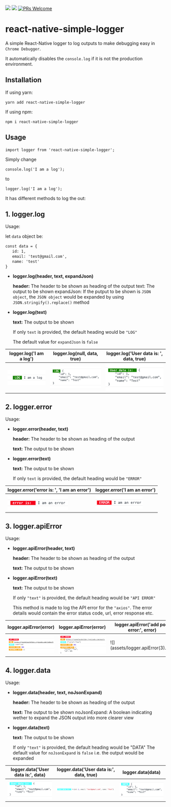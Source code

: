 ![](https://img.shields.io/npm/v/react-native-simple-logger.svg?style=flat)
![](https://img.shields.io/npm/dt/react-native-simple-logger.svg)
[![PRs Welcome](https://img.shields.io/badge/PRs-welcome-brightgreen.svg?style=flat-square)](http://makeapullrequest.com)

# react-native-simple-logger


A simple React-Native logger to log outputs to make debugging easy in ``Chrome Debugger``.

It automatically disables the ``console.log`` if it is not the production environment.


## Installation

If using yarn:

```
yarn add react-native-simple-logger
```

If using npm:

```
npm i react-native-simple-logger
```

## Usage

```
import logger from 'react-native-simple-logger';
```
Simply change

```
console.log('I am a log');

```
to

```
logger.log('I am a log');

```

It has different methods to log the out:

## 1. logger.log

Usage:

let ``data`` object be:

```
const data = {
   id: 1,
   email: 'test@gmail.com',
   name: 'test'
}
```

- **logger.log(header, text, expandJson)**

    **header:** The header to be shown as heading of the output
    text: The output to be shown
    expandJson: If the putput to be shown is ```JSON object```, the ```JSON object``` would be expanded by using ```JSON.stringify().replace()``` method


- **logger.log(text)**

    **text:** The output to be shown

    If only ```text``` is provided, the default heading would be ```"LOG"```

    The default value for ```expandJson``` is ```false```



| logger.log('I am a log')      | logger.log(null, data, true)   | logger.log('User data is: ', data, true) |
| ----------------------------- | ------------------------------ | ---------------------------------------- |
| ![](assets/logger.log(1).png) | ![](assets/logger.log(2).png)  | ![](assets/logger.log(3).png)            |


## 2. logger.error

Usage:
- **logger.error(header, text)**

    **header:** The header to be shown as heading of the output

    **text:** The output to be shown
    
- **logger.error(text)**

    **text:** The output to be shown

    If only ```text``` is provided, the default heading would be ```"ERROR"```


| logger.error('error is: ', 'I am an error')  | logger.error('I am an error')  |
| ------------------------------------------   | ------------------------------ |
| ![](assets/logger.error(1).png)              | ![](assets/logger.error(2).png)  |


## 3. logger.apiError

Usage:
- **logger.apiError(header, text)**

    **header:** The header to be shown as heading of the output
    
    **text:** The output to be shown
    
- **logger.apiError(text)**

    **text:** The output to be shown

    If only ```"text"``` is provided, the default heading would be ```"API ERROR"```

    This method is made to log the API error for the ```"axios"```. The error details would contain the error status code, url, error response etc.


| logger.apiError(error)             |     logger.apiError(error)          | logger.apiError('add post error:', error) |
| ---------------------------------- | ----------------------------------- | ----------------------------------------- |
| ![](assets/logger.apiError(1).png) | ![](assets/logger.apiError(2).png)  | ![](assets/logger.apiError(3).png         |

## 4. logger.data

Usage:
- **logger.data(header, text, noJsonExpand)**

    **header:** The header to be shown as heading of the output
    
    **text:** The output to be shown
    noJsonExpand: A boolean indicating wether to expand the JSON output into more clearer view
    
- **logger.data(text)**

    **text:** The output to be shown

    If only ```"text"``` is provided, the default heading would be "DATA"
    The default value for ```noJsonExpand``` is ```false``` i.e. the output would be expanded

| logger.data('User data is:', data) | logger.data('User data is:', data, true) |   logger.data(data)            |
| ---------------------------------- | ----------------------------------------- | ------------------------------ |
| ![](assets/logger.data(1).png)     | ![](assets/logger.data(2).png)            | ![](assets/logger.data(3).png) |
